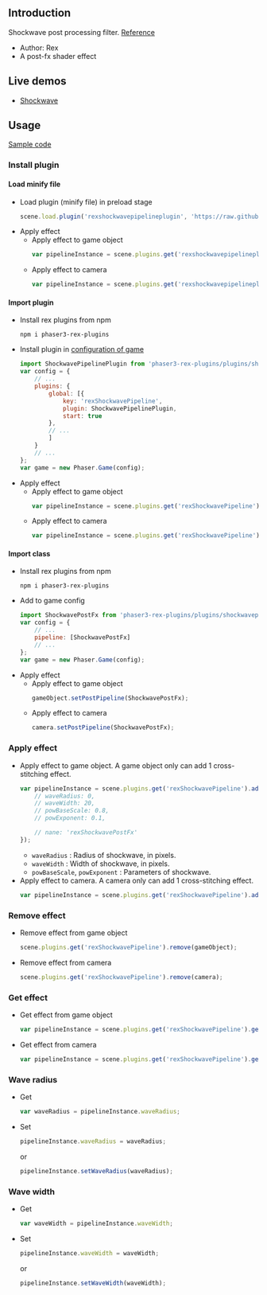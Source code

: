 ## Introduction

Shockwave post processing filter. [Reference](https://www.geeks3d.com/20091116/shader-library-2d-shockwave-post-processing-filter-glsl/)

- Author: Rex
- A post-fx shader effect

## Live demos

- [Shockwave](https://codepen.io/rexrainbow/pen/PopeyLv)

## Usage

[Sample code](https://github.com/rexrainbow/phaser3-rex-notes/tree/master/examples/shader-shockwave)

### Install plugin

#### Load minify file

- Load plugin (minify file) in preload stage
    ```javascript
    scene.load.plugin('rexshockwavepipelineplugin', 'https://raw.githubusercontent.com/rexrainbow/phaser3-rex-notes/master/dist/rexshockwavepipelineplugin.min.js', true);
    ```
- Apply effect
    - Apply effect to game object
        ```javascript
        var pipelineInstance = scene.plugins.get('rexshockwavepipelineplugin').add(gameObject, config);
        ```
    - Apply effect to camera
        ```javascript
        var pipelineInstance = scene.plugins.get('rexshockwavepipelineplugin').add(camera, config);
        ```

#### Import plugin

- Install rex plugins from npm
    ```
    npm i phaser3-rex-plugins
    ```
- Install plugin in [configuration of game](game.md#configuration)
    ```javascript
    import ShockwavePipelinePlugin from 'phaser3-rex-plugins/plugins/shockwavepipeline-plugin.js';
    var config = {
        // ...
        plugins: {
            global: [{
                key: 'rexShockwavePipeline',
                plugin: ShockwavePipelinePlugin,
                start: true
            },
            // ...
            ]
        }
        // ...
    };
    var game = new Phaser.Game(config);
    ```
- Apply effect
    - Apply effect to game object
        ```javascript
        var pipelineInstance = scene.plugins.get('rexShockwavePipeline').add(gameObject, config);
        ```
    - Apply effect to camera
        ```javascript
        var pipelineInstance = scene.plugins.get('rexShockwavePipeline').add(camera, config);
        ```

#### Import class

- Install rex plugins from npm
    ```
    npm i phaser3-rex-plugins
    ```
- Add to game config
    ```javascript
    import ShockwavePostFx from 'phaser3-rex-plugins/plugins/shockwavepipeline.js';
    var config = {
        // ...
        pipeline: [ShockwavePostFx]
        // ...
    };
    var game = new Phaser.Game(config);
    ```
- Apply effect
    - Apply effect to game object
        ```javascript
        gameObject.setPostPipeline(ShockwavePostFx);
        ```
    - Apply effect to camera
        ```javascript
        camera.setPostPipeline(ShockwavePostFx);
        ```

### Apply effect

- Apply effect to game object. A game object only can add 1 cross-stitching effect.
    ```javascript
    var pipelineInstance = scene.plugins.get('rexShockwavePipeline').add(gameObject, {
        // waveRadius: 0,
        // waveWidth: 20,
        // powBaseScale: 0.8,
        // powExponent: 0.1,

        // nane: 'rexShockwavePostFx'
    });
    ```
    - `waveRadius` : Radius of shockwave, in pixels.
    - `waveWidth` : Width of shockwave, in pixels.
    - `powBaseScale`, `powExponent` : Parameters of shockwave.
- Apply effect to camera. A camera only can add 1 cross-stitching effect.
    ```javascript
    var pipelineInstance = scene.plugins.get('rexShockwavePipeline').add(camera, config);
    ```

### Remove effect

- Remove effect from game object
    ```javascript
    scene.plugins.get('rexShockwavePipeline').remove(gameObject);
    ```
- Remove effect from camera
    ```javascript
    scene.plugins.get('rexShockwavePipeline').remove(camera);
    ```

### Get effect

- Get effect from game object
    ```javascript
    var pipelineInstance = scene.plugins.get('rexShockwavePipeline').get(gameObject);
    ```
- Get effect from camera
    ```javascript
    var pipelineInstance = scene.plugins.get('rexShockwavePipeline').get(camera);
    ```

### Wave radius

- Get
    ```javascript
    var waveRadius = pipelineInstance.waveRadius;
    ```
- Set
    ```javascript
    pipelineInstance.waveRadius = waveRadius;
    ```
    or
    ```javascript
    pipelineInstance.setWaveRadius(waveRadius);
    ```

### Wave width

- Get
    ```javascript
    var waveWidth = pipelineInstance.waveWidth;
    ```
- Set
    ```javascript
    pipelineInstance.waveWidth = waveWidth;
    ```
    or
    ```javascript
    pipelineInstance.setWaveWidth(waveWidth);
    ```
